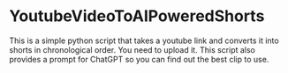 # YoutubeVideoToAIPoweredShorts
This is a simple python script that takes a youtube link and converts it into shorts in chronological order. You need to upload it. This script also provides a prompt for ChatGPT so you can find out the best clip to use.
